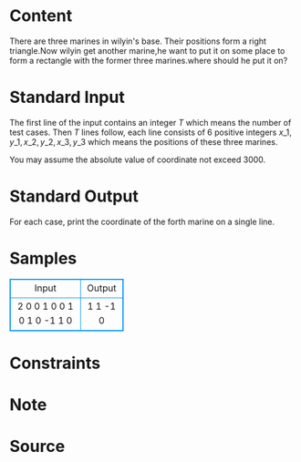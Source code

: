 
# Content

There are three marines in wilyin's base. Their positions form a right triangle.Now wilyin get another marine,he want to put it on some place to form a rectangle with the former three marines.where should he put it on?

# Standard Input

The first line of the input contains an integer $T$ which means the number of test cases. Then $T$ lines follow, each line consists of $6$ positive integers $x\_1, y\_1, x\_2, y\_2, x\_3, y\_3$ which means the positions of these three marines.

You may assume the absolute value of coordinate not exceed $3000$.

# Standard Output

For each case, print the coordinate of the forth marine on a single line.

# Samples

<style>
        table,table tr th, table tr td { border:1px solid #0094ff; }
        table { width: 200px; min-height: 25px; line-height: 25px; text-align: center; border-collapse: collapse;}   
    </style>
<table>
	<tr>
		<td>Input</td>
		<td>Output</td>
	</tr>
<tr><td>2
0 0 1 0 0 1
0 1 0 -1 1 0</td><td>1 1
-1 0</td></tr></table>


# Constraints



# Note



# Source


